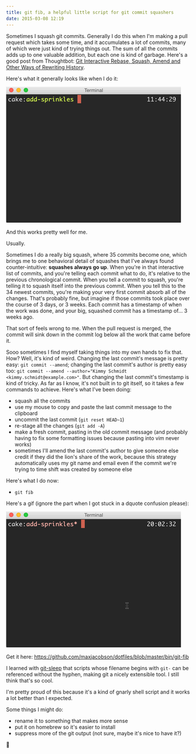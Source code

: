```yaml
---
title: git fib, a helpful little script for git commit squashers
date: 2015-03-08 12:19
---
```


Sometimes I squash git commits. Generally I do this when I'm making a pull
request which takes some time, and it accumulates a lot of commits, many of
which were just kind of trying things out. The sum of all the commits adds up to
one valuable addition, but each one is kind of garbage. Here's a good post from
Thoughtbot: [Git Interactive Rebase, Squash, Amend and Other Ways of Rewriting
History][tb].

[tb]:https://robots.thoughtbot.com/git-interactive-rebase-squash-amend-rewriting-history

Here's what it generally looks like when I do it:

[![squashing a commit](/img/2015-03-08-squash.gif)](/img/2015-03-08-squash.gif)

And this works pretty well for me.

Usually.

Sometimes I do a really big squash, where 35 commits become one, which brings me
to one behavioral detail of squashes that I've always found counter-intuitive:
**squashes always go up**. When you're in that interactive list of commits, and
you're telling each commit what to do, it's relative to the previous
chronological commit. When you tell a commit to squash, you're telling it to
squash itself into the previous commit. When you tell this to the 34 newest
commits, you're making your very first commit absorb all of the changes. That's
probably fine, but imagine if those commits took place over the course of 3
days, or 3 weeks. Each commit has a timestamp of when the work was done, and
your big, squashed commit has a timestamp of... 3 weeks ago.

That sort of feels wrong to me. When the pull request is merged, the commit will
sink down in the commit log below all the work that came before it.

Sooo sometimes I find myself taking things into my own hands to fix that. How?
Well, it's kind of weird. Changing the last commit's message is pretty easy: `git
commit --amend`; changing the last commit's author is pretty easy too: `git
commit --amend --author="Kimmy Schmidt <kimmy.schmidt@example.com>"`.
But changing the last commit's timestamp is kind of tricky. As far as I know,
it's not built in to git itself, so it takes a few commands to achieve. Here's
what I've been doing:

* squash all the commits
* use my mouse to copy and paste the last commit message to the clipboard
* uncommit the last commit (`git reset HEAD~1`)
* re-stage all the changes (`git add -A`)
* make a fresh commit, pasting in the old commit message (and probably having to
  fix some formatting issues because pasting into vim never works)
* sometimes I'll amend the last commit's author to give someone else credit if
  they did the lion's share of the work, because this strategy automatically
  uses my git name and email even if the commit we're trying to time shift was
  created by someone else

Here's what I do now:

* `git fib`

Here's a gif (ignore the part when I got stuck in a dquote confusion please):

[![git fibbing a commit](/img/2015-03-08-fib.gif)](/img/2015-03-08-fib.gif)

Get it here: <https://github.com/maxjacobson/dotfiles/blob/master/bin/git-fib>

I learned with [git-sleep](https://github.com/maxjacobson/git-sleep-gem) that
scripts whose filename begins with `git-` can be referenced without the hyphen,
making git a nicely extensible tool. I still think that's so cool.

I'm pretty proud of this because it's a kind of gnarly shell script and it works
a lot better than I expected.

Some things I might do:

* rename it to something that makes more sense
* put it on homebrew so it's easier to install
* suppress more of the git output (not sure, maybe it's nice to have it?)

:leaves:
